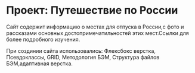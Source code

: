 # Проект: Путешествие по России

Сайт  содержит информацию о местах для отпуска в России,с фото и рассказами основных достопримечатильностей этих мест.Ссылки для более подробного изучения.

При создинии сайта использовались: Флексбокс верстка, Псевдоклассы, GRID, Методология БЭМ, Структура файлов БЭМ,адаптивная верстка.
